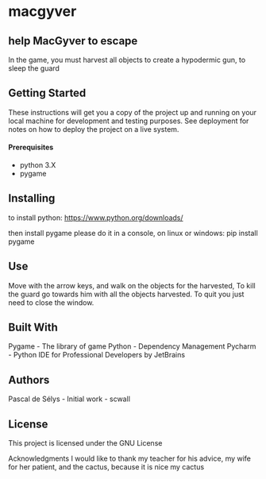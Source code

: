 # macgyver

help MacGyver to escape
------------------------
In the game, you must harvest all objects to create a hypodermic gun, to sleep the guard

Getting Started
------------------
These instructions will get you a copy of the project up and running on your local machine for development and testing purposes. See deployment for notes on how to deploy the project on a live system.

#### Prerequisites
+ python 3.X
+ pygame


Installing
------------------
to install python: https://www.python.org/downloads/

then install pygame please do it in a console, on linux or windows: 
pip install pygame

Use
--------------
Move with the arrow keys, and walk on the objects for the harvested, To kill the guard go towards him with all the objects harvested. To quit you just need to close the window.

Built With
----------
Pygame - The library of game
Python - Dependency Management
Pycharm -  Python IDE for Professional Developers by JetBrains


Authors
-------
Pascal de Sélys - Initial work - scwall


License
-------

This project is licensed under the GNU License

Acknowledgments
I would like to thank my teacher for his advice, my wife for her patient, and the cactus, because it is nice my cactus
